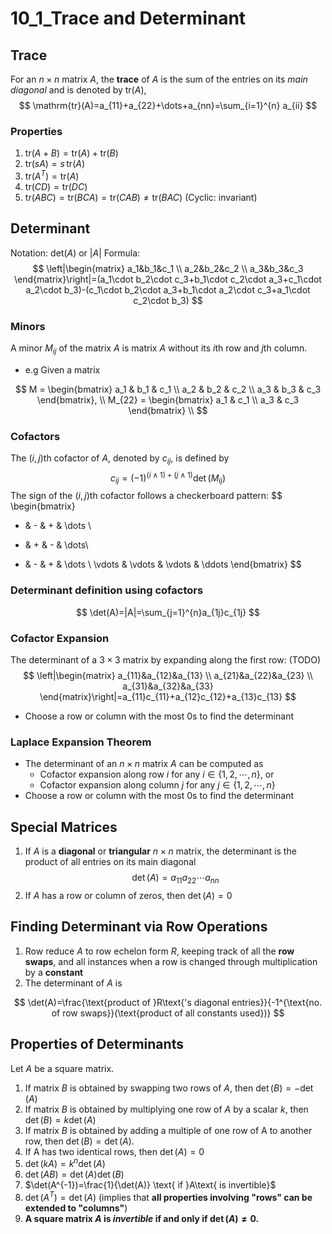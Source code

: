 # 10_1_Trace and Determinant

## Trace

For an $n\times n$ matrix $A$, the **trace** of $A$ is the sum of the entries on its *main diagonal* and is denoted by $\mathrm{tr}(A)$,
$$
\mathrm{tr}(A)=a_{11}+a_{22}+\dots+a_{nn}=\sum_{i=1}^{n} a_{ii}
$$

### Properties

1. $\mathrm{tr}(A+B)=\mathrm{tr}(A)+\mathrm{tr}(B)$
2. $\mathrm{tr}(sA)=s\,\mathrm{tr}(A)$
3. $\mathrm{tr}(A^T)=\mathrm{tr}(A)$
4. $\mathrm{tr}(CD)=\mathrm{tr}(DC)$
5. $\mathrm{tr}(ABC)=\mathrm{tr}(BCA)=\mathrm{tr}(CAB)\neq\mathrm{tr}(BAC)$ (Cyclic: invariant)

## Determinant

Notation: $\mathrm{det}(A)$ or $|A|$
Formula:
$$
\left|\begin{matrix}
a_1&b_1&c_1 \\
a_2&b_2&c_2 \\
a_3&b_3&c_3
\end{matrix}\right|=(a_1\cdot b_2\cdot c_3+b_1\cdot c_2\cdot a_3+c_1\cdot a_2\cdot b_3)-(c_1\cdot b_2\cdot a_3+b_1\cdot a_2\cdot c_3+a_1\cdot c_2\cdot b_3)
$$

### Minors

A minor $M_{ij}$ of the matrix $A$ is matrix $A$ without its $i$th row and $j$th column.

- e.g Given a matrix

$$
M = \begin{bmatrix} a_1 & b_1 & c_1 \\ a_2 & b_2 & c_2 \\ a_3 & b_3 & c_3 \end{bmatrix}, \\ M_{22} = \begin{bmatrix} a_1 & c_1 \\ a_3 & c_3 \end{bmatrix} \\
$$

### Cofactors

The $(i,j)$th cofactor of $A$, denoted by $c_{ij}$, is defined by
$$c_{ij}=(-1)^{(i\land1)+(j\land1)}\det(M_{ij})$$
The sign of the $(i,j)$th cofactor follows a checkerboard pattern:
$$
\begin{bmatrix}
+ & - & + & \dots \\
- & + & - & \dots\\
+ & - & + & \dots \\
\vdots & \vdots & \vdots & \ddots
\end{bmatrix}
$$

### Determinant definition using cofactors

$$
\det(A)=|A|=\sum_{j=1}^{n}a_{1j}c_{1j}
$$

### Cofactor Expansion

The determinant of a $3\times 3$ matrix by expanding along the first row: (TODO)
$$
\left|\begin{matrix} a_{11}&a_{12}&a_{13} \\
a_{21}&a_{22}&a_{23} \\
a_{31}&a_{32}&a_{33}
\end{matrix}\right|=a_{11}c_{11}+a_{12}c_{12}+a_{13}c_{13}
$$

- Choose a row or column with the most $0$s to find the determinant

### Laplace Expansion Theorem

- The determinant of an $n \times n$ matrix $A$ can be computed as
    - Cofactor expansion along row $i$ for any $i \in \{1,2,\cdots,n\}$, or
    - Cofactor expansion along column $j$ for any $j \in \{1,2,\cdots,n\}$
- Choose a row or column with the most $0$s to find the determinant

## Special Matrices

1. If $A$ is a **diagonal** or **triangular** $n \times n$ matrix, the determinant is the product of all entries on its main diagonal
$$\det(A) = a_{11}a_{22}\cdots a_{nn}$$
2. If $A$ has a row or column of zeros, then $\det(A) = 0$

## Finding Determinant via Row Operations

1. Row reduce $A$ to row echelon form $R$, keeping track of all the **row swaps**, and all instances when a row is changed through multiplication by a **constant**
2. The determinant of $A$ is

$$
\det(A)=\frac{\text{product of }R\text{'s diagonal entries}}{-1^{\text{no. of row swaps}}(\text{product of all constants used})}
$$

## Properties of Determinants

Let $A$ be a square matrix.

1. If matrix $B$ is obtained by swapping two rows of $A$, then $\det(B) = −\det(A)$
2. If matrix $B$ is obtained by multiplying one row of $A$ by a scalar $k$, then $\det(B) = k \det(A)$
3. If matrix $B$ is obtained by adding a multiple of one row of A to another row, then $\det(B) = \det(A)$.
4. If A has two identical rows, then $\det(A) = 0$
5. $\det(kA)=k^n\det(A)$
6. $\det(AB)=\det(A)\det(B)$
7. $\det(A^{-1})=\frac{1}{\det(A)} \text{ if }A\text{ is invertible}$
8. $\det(A^T)=\det(A)$ (implies that **all properties involving "rows" can be extended to "columns"**)
9. **A square matrix $A$ is *invertible* if and only if $\det(A)\neq 0$.**
